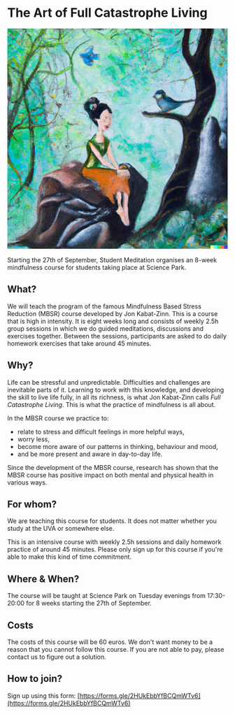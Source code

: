 # The Art of Full Catastrophe Living

![DALL·E 2022-09-07 10.20.02 - an impressionist painting of a smiling woman meditating cross-legged on a stone in a forest with a cute bird](Dalle1.png)

Starting the 27th of September, Student Meditation organises an 8-week mindfulness course for students taking place at Science Park.

## What?
  We will teach the program of the famous Mindfulness Based Stress Reduction (MBSR) course developed by Jon Kabat-Zinn. This is a course that is high in intensity. It is eight weeks long and consists of weekly 2.5h group sessions in which we do guided meditations, discussions and exercises together. Between the sessions, participants are asked to do daily homework exercises that take around 45 minutes.

## Why?
Life can be stressful and unpredictable. Difficulties and challenges are inevitable parts of it. Learning to work with this knowledge, and developing the skill to live life fully, in all its richness, is what Jon Kabat-Zinn calls *Full Catastrophe Living*. This is what the practice of mindfulness is all about.

In the MBSR course we practice to:
- relate to stress and difficult feelings in more helpful ways,
- worry less,
- become more aware of our patterns in thinking, behaviour and mood,
- and be more present and aware in day-to-day life.

Since the development of the MBSR course, research has shown that the MBSR course has positive impact on both mental and physical health in various ways. 

## For whom?
We are teaching this course for students. It does not matter whether you study at the UVA or somewhere else.

This is an intensive course with weekly 2.5h sessions and daily homework practice of around 45 minutes. Please only sign up for this course if you're able to make this kind of time commitment.

## Where & When?
The course will be taught at Science Park on Tuesday evenings from 17:30-20:00 for 8 weeks starting the 27th of September.

## Costs
The costs of this course will be 60 euros. We don't want money to be a reason that you cannot follow this course. If you are not able to pay, please contact us to figure out a solution.

## How to join?
Sign up using this form: [https://forms.gle/2HUkEbbYfBCQmWTv6](https://forms.gle/2HUkEbbYfBCQmWTv6)
